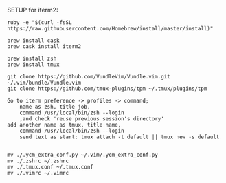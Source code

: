 SETUP for iterm2:


	ruby -e "$(curl -fsSL https://raw.githubusercontent.com/Homebrew/install/master/install)"

	brew install cask
	brew cask install iterm2
	
	brew install zsh
	brew install tmux

	git clone https://github.com/VundleVim/Vundle.vim.git ~/.vim/bundle/Vundle.vim
	git clone https://github.com/tmux-plugins/tpm ~/.tmux/plugins/tpm
	
	Go to iterm preference -> profiles -> command;  
		name as zsh, title job, 
		command /usr/local/bin/zsh --login
		,and check 'reuse previous session's directory'
	add another name as tmux, title name, 
		command /usr/local/bin/zsh --login	
		send text as start: tmux attach -t default || tmux new -s default

	
	mv ./.ycm_extra_conf.py ~/.vim/.ycm_extra_conf.py
	mv ./.zshrc ~/.zshrc
	mv ./.tmux.conf ~/.tmux.conf
	mv ./.vimrc ~/.vimrc

